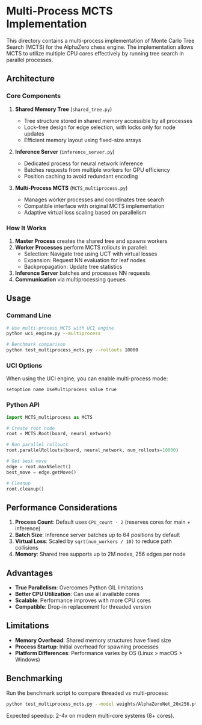 # Multi-Process MCTS Implementation

This directory contains a multi-process implementation of Monte Carlo Tree Search (MCTS) for the AlphaZero chess engine. The implementation allows MCTS to utilize multiple CPU cores effectively by running tree search in parallel processes.

## Architecture

### Core Components

1. **Shared Memory Tree** (`shared_tree.py`)
   - Tree structure stored in shared memory accessible by all processes
   - Lock-free design for edge selection, with locks only for node updates
   - Efficient memory layout using fixed-size arrays

2. **Inference Server** (`inference_server.py`)
   - Dedicated process for neural network inference
   - Batches requests from multiple workers for GPU efficiency
   - Position caching to avoid redundant encoding

3. **Multi-Process MCTS** (`MCTS_multiprocess.py`)
   - Manages worker processes and coordinates tree search
   - Compatible interface with original MCTS implementation
   - Adaptive virtual loss scaling based on parallelism

### How It Works

1. **Master Process** creates the shared tree and spawns workers
2. **Worker Processes** perform MCTS rollouts in parallel:
   - Selection: Navigate tree using UCT with virtual losses
   - Expansion: Request NN evaluation for leaf nodes
   - Backpropagation: Update tree statistics
3. **Inference Server** batches and processes NN requests
4. **Communication** via multiprocessing queues

## Usage

### Command Line

```bash
# Use multi-process MCTS with UCI engine
python uci_engine.py --multiprocess

# Benchmark comparison
python test_multiprocess_mcts.py --rollouts 10000
```

### UCI Options

When using the UCI engine, you can enable multi-process mode:
```
setoption name UseMultiprocess value true
```

### Python API

```python
import MCTS_multiprocess as MCTS

# Create root node
root = MCTS.Root(board, neural_network)

# Run parallel rollouts
root.parallelRollouts(board, neural_network, num_rollouts=10000)

# Get best move
edge = root.maxNSelect()
best_move = edge.getMove()

# Cleanup
root.cleanup()
```

## Performance Considerations

1. **Process Count**: Default uses `CPU_count - 2` (reserves cores for main + inference)
2. **Batch Size**: Inference server batches up to 64 positions by default
3. **Virtual Loss**: Scaled by `sqrt(num_workers / 10)` to reduce path collisions
4. **Memory**: Shared tree supports up to 2M nodes, 256 edges per node

## Advantages

- **True Parallelism**: Overcomes Python GIL limitations
- **Better CPU Utilization**: Can use all available cores
- **Scalable**: Performance improves with more CPU cores
- **Compatible**: Drop-in replacement for threaded version

## Limitations

- **Memory Overhead**: Shared memory structures have fixed size
- **Process Startup**: Initial overhead for spawning processes
- **Platform Differences**: Performance varies by OS (Linux > macOS > Windows)

## Benchmarking

Run the benchmark script to compare threaded vs multi-process:

```bash
python test_multiprocess_mcts.py --model weights/AlphaZeroNet_20x256.pt --rollouts 10000
```

Expected speedup: 2-4x on modern multi-core systems (8+ cores).